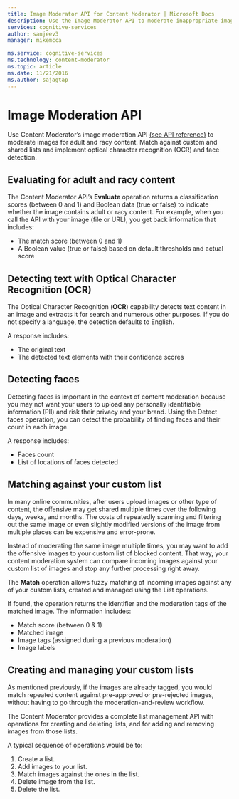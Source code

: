 ```yaml
---
title: Image Moderator API for Content Moderator | Microsoft Docs
description: Use the Image Moderator API to moderate inappropriate images and implement optical character recognition and face detection.
services: cognitive-services
author: sanjeev3
manager: mikemcca

ms.service: cognitive-services
ms.technology: content-moderator
ms.topic: article
ms.date: 11/21/2016
ms.author: sajagtap
---
```


# Image Moderation API #

Use Content Moderator’s image moderation API [(see API reference)](api-reference.md "Content Moderator API Reference") to moderate images for adult and racy content. Match against custom and shared lists and implement optical character recognition (OCR) and face detection.

## Evaluating for adult and racy content ##

The Content Moderator API’s **Evaluate** operation returns a classification scores (between 0 and 1) and Boolean data (true or false) to indicate whether the image contains adult or racy content. For example, when you call the API with your image (file or URL), you get back information that includes:

- The match score (between 0 and 1)
- A Boolean value (true or false) based on default thresholds and actual score

## Detecting text with Optical Character Recognition (OCR) ##

The Optical Character Recognition (**OCR**) capability detects text content in an image and extracts it for search and numerous other purposes. If you do not specify a language, the detection defaults to English.

A response includes:

- The original text
- The detected text elements with their confidence scores

## Detecting faces ##

Detecting faces is important in the context of content moderation because you may not want your users to upload any personally identifiable information (PII) and risk their privacy and your brand. Using the Detect faces operation, you can detect the probability of finding faces and their count in each image.

A response includes:

- Faces count
- List of locations of faces detected

## Matching against your custom list ##

In many online communities, after users upload images or other type of content, the offensive may get shared multiple times over the following days, weeks, and months. The costs of repeatedly scanning and filtering out the same image or even slightly modified versions of the image from multiple places can be expensive and error-prone.

Instead of moderating the same image multiple times, you may want to add the offensive images to your custom list of blocked content. That way, your content moderation system can compare incoming images against your custom list of images and stop any further processing right away.

The **Match** operation allows fuzzy matching of incoming images against any of your custom lists, created and managed using the List operations.

If found, the operation returns the identifier and the moderation tags of the matched image. The information includes:

- Match score (between 0 & 1)
- Matched image
- Image tags (assigned during a previous moderation)
- Image labels

## Creating and managing your custom lists ##

As mentioned previously, if the images are already tagged, you would match repeated content against pre-approved or pre-rejected images, without having to go through the moderation-and-review workflow.

The Content Moderator provides a complete list management API with operations for creating and deleting lists, and for adding and removing images from those lists.

A typical sequence of operations would be to:

1. Create a list.
1. Add images to your list.
1. Match images against the ones in the list.
1. Delete image from the list.
1. Delete the list.
